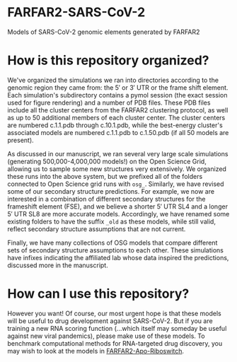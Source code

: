 # FARFAR2-SARS-CoV-2
Models of SARS-CoV-2 genomic elements generated by FARFAR2

# How is this repository organized?
We've organized the simulations we ran into directories according to the genomic region they came from: the 5′ or 3′ UTR or the frame shift element. Each simulation's subdirectory contains a pymol session (the exact session used for figure rendering) and a number of PDB files. These PDB files include all the cluster centers from the FARFAR2 clustering protocol, as well as up to 50 additional members of each cluster center. The cluster centers are numbered c.1.1.pdb through c.10.1.pdb, while the best-energy cluster's associated models are numbered c.1.1.pdb to c.1.50.pdb (if all 50 models are present).

As discussed in our manuscript, we ran several very large scale simulations (generating 500,000-4,000,000 models!) on the Open Science Grid, allowing us to sample some new structures very extensively. We organized these runs into the above system, but we prefixed all of the folders connected to Open Science grid runs with `osg_`. Similarly, we have revised some of our secondary structure predictions. For example, we now are interested in a combination of different secondary structures for the frameshift element (FSE), and we believe a shorter 5′ UTR SL4 and a longer 5′ UTR SL8 are more accurate models. Accordingly, we have renamed some existing folders to have the suffix `_old` as these models, while still valid, reflect secondary structure assumptions that are not current.

Finally, we have many collections of OSG models that compare different sets of secondary structure assumptions to each other. These simulations have infixes indicating the affiliated lab whose data inspired the predictions, discussed more in the manuscript.

# How can I use this repository?
However you want! Of course, our most urgent hope is that these models will be useful to drug development against SARS-CoV-2. But if you are training a new RNA scoring function (...which itself may someday be useful against new viral pandemics), please make use of these models. To benchmark computational methods for RNA-targeted drug discovery, you may wish to look at the models in [FARFAR2-Apo-Riboswitch](https://github.com/DasLab/FARFAR2-Apo-Riboswitch).
